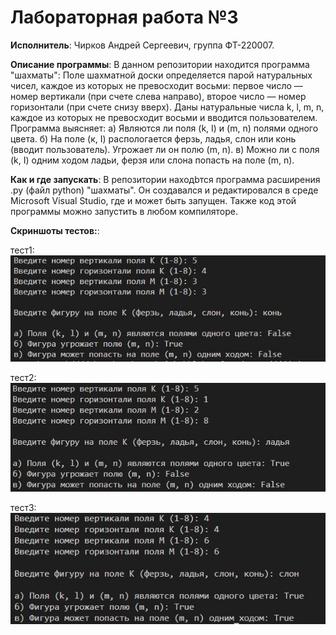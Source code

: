 # Лабораторная работа №3

**Исполнитель**: Чирков Андрей Сергеевич, группа ФТ-220007.

**Описание программы**: В данном репозитории находится программа "шахматы": Поле шахматной доски определяется парой натуральных чисел,
каждое из которых не превосходит восьми:
первое число — номер вертикали (при счете слева направо),
второе число — номер горизонтали (при счете снизу вверх).
Даны натуральные числа k, l, m, n,
каждое из которых не превосходит восьми и вводится пользователем.
Программа выясняет:
а) Являются ли поля (k, I) и (m, n) полями одного цвета.
б) На поле (к, I) распологается ферзь, ладья, слон или конь (вводит пользователь). Угрожает ли он полю (m, n).
в) Можно ли с поля (k, I) одним ходом ладьи, ферзя или слона попасть на поле (m, n).


**Как и где запускать**: В репозитории находbтся программа расширения .py (файл python) "шахматы". Он создавался и редактировался в среде Microsoft Visual Studio, где и может быть запущен. Также код этой программы можно запустить в любом компиляторе.


**Скриншоты тестов:**:

тест1: ![screenshot1](https://github.com/andreich1rkov/lab3/blob/main/test1.JPG)


тест2: ![screenshot1](https://github.com/andreich1rkov/lab3/blob/main/test2.JPG)


тест3: ![screenshot1](https://github.com/andreich1rkov/lab3/blob/main/test3.JPG)
